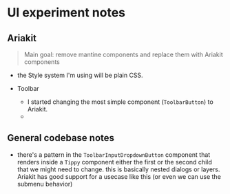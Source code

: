 # UI experiment notes

## Ariakit

> Main goal: remove mantine components and replace them with Ariakit components

- the Style system I'm using will be plain CSS.

- Toolbar
  - I started changing the most simple component (`ToolbarButton`) to Ariakit.
  -

## General codebase notes

- there's a pattern in the `ToolbarInputDropdownButton` component that renders inside a `Tippy` component either the first or the second child that we might need to change. this is basically nested dialogs or layers. Ariakit has good support for a usecase like this (or even we can use the submenu behavior)
